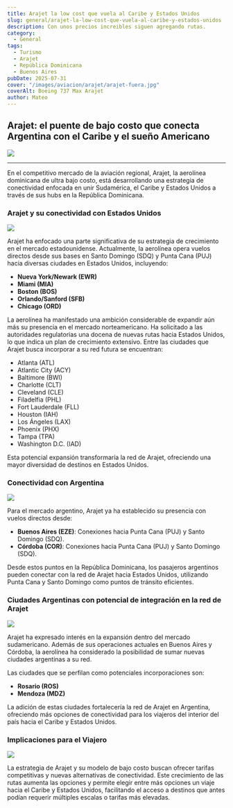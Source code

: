 ```yaml
---
title: Arajet la low cost que vuela al Caribe y Estados Unidos
slug: general/arajet-la-low-cost-que-vuela-al-caribe-y-estados-unidos
description: Con unos precios increibles siguen agregando rutas.
category:
  - General
tags:
  - Turismo
  - Arajet
  - República Dominicana
  - Buenos Aires
pubDate: 2025-07-31
cover: "/images/aviacion/arajet/arajet-fuera.jpg"
coverAlt: Boeing 737 Max Arajet
author: Mateo
---
```


## Arajet: el puente de bajo costo que conecta Argentina con el Caribe y el sueño Americano

![](/images/aviacion/arajet/interior-arajet.jpg)

***

En el competitivo mercado de la aviación regional, Arajet, la aerolínea dominicana de ultra bajo costo, está desarrollando una estrategia de conectividad enfocada en unir Sudamérica, el Caribe y Estados Unidos a través de sus hubs en la República Dominicana.

### Arajet y su conectividad con Estados Unidos

![](/images/aviacion/arajet/ala-arajet.jpg)

Arajet ha enfocado una parte significativa de su estrategia de crecimiento en el mercado estadounidense. Actualmente, la aerolínea opera vuelos directos desde sus bases en Santo Domingo (SDQ) y Punta Cana (PUJ) hacia diversas ciudades en Estados Unidos, incluyendo:

* **Nueva York/Newark (EWR)**
* **Miami (MIA)**
* **Boston (BOS)**
* **Orlando/Sanford (SFB)**
* **Chicago (ORD)**

La aerolínea ha manifestado una ambición considerable de expandir aún más su presencia en el mercado norteamericano. Ha solicitado a las autoridades regulatorias una docena de nuevas rutas hacia Estados Unidos, lo que indica un plan de crecimiento extensivo. Entre las ciudades que Arajet busca incorporar a su red futura se encuentran:

* Atlanta (ATL)
* Atlantic City (ACY)
* Baltimore (BWI)
* Charlotte (CLT)
* Cleveland (CLE)
* Filadelfia (PHL)
* Fort Lauderdale (FLL)
* Houston (IAH)
* Los Ángeles (LAX)
* Phoenix (PHX)
* Tampa (TPA)
* Washington D.C. (IAD)

Esta potencial expansión transformaría la red de Arajet, ofreciendo una mayor diversidad de destinos en Estados Unidos.

### Conectividad con Argentina

![](/images/aviacion/arajet/cordoba/arajet-cordoba3.jpg)

Para el mercado argentino, Arajet ya ha establecido su presencia con vuelos directos desde:

* **Buenos Aires (EZE)**: Conexiones hacia Punta Cana (PUJ) y Santo Domingo (SDQ).
* **Córdoba (COR)**: Conexiones hacia Punta Cana (PUJ) y Santo Domingo (SDQ).

Desde estos puntos en la República Dominicana, los pasajeros argentinos pueden conectar con la red de Arajet hacia Estados Unidos, utilizando Punta Cana y Santo Domingo como puntos de tránsito eficientes.

### Ciudades Argentinas con potencial de integración en la red de Arajet

![](/images/aviacion/arajet/manga-arajet.jpg)

Arajet ha expresado interés en la expansión dentro del mercado sudamericano. Además de sus operaciones actuales en Buenos Aires y Córdoba, la aerolínea ha considerado la posibilidad de sumar nuevas ciudades argentinas a su red.

Las ciudades que se perfilan como potenciales incorporaciones son:

* **Rosario (ROS)**
* **Mendoza (MDZ)**

La adición de estas ciudades fortalecería la red de Arajet en Argentina, ofreciendo más opciones de conectividad para los viajeros del interior del país hacia el Caribe y Estados Unidos.

### Implicaciones para el Viajero

![](/images/aviacion/arajet/info-lectura.jpg)

La estrategia de Arajet y su modelo de bajo costo buscan ofrecer tarifas competitivas y nuevas alternativas de conectividad. Este crecimiento de las rutas aumenta las opciones y permite elegir entre más opciones un viaje hacia el Caribe y Estados Unidos, facilitando el acceso a destinos que antes podían requerir múltiples escalas o tarifas más elevadas.
